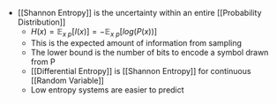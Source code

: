 - [[Shannon Entropy]] is the uncertainty within an entire [[Probability Distribution]]
	- $H(x) = \mathbb{E}_{x~p}[I(x)] = -\mathbb{E}_{x~p}[log(P(x))]$ 
	- This is the expected amount of information from sampling
	- The lower bound is the number of bits to encode a symbol drawn from P
	- [[Differential Entropy]] is [[Shannon Entropy]] for continuous [[Random Variable]]
	- Low entropy systems are easier to predict